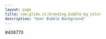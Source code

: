 ```yaml
---
layout: page
title: com.glide.cs.branding.bubble_bg_color
description: "User Bubble Background"
---
```

#406770